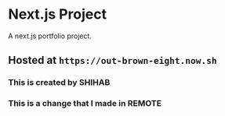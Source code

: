 # Next.js Project

A next.js portfolio project.

## Hosted at `https://out-brown-eight.now.sh`

### This is created by SHIHAB

### This is a change that I made in REMOTE
